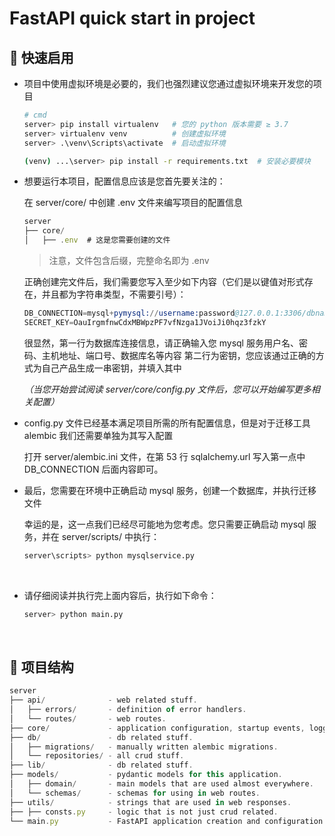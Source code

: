 # FastAPI quick start in project

## 🚀 快速启用

+ 项目中使用虚拟环境是必要的，我们也强烈建议您通过虚拟环境来开发您的项目

    ```sh
    # cmd
    server> pip install virtualenv   # 您的 python 版本需要 ≥ 3.7
    server> virtualenv venv          # 创建虚拟环境
    server> .\venv\Scripts\activate  # 启动虚拟环境

    (venv) ...\server> pip install -r requirements.txt  # 安装必要模块
    ```

+ 想要运行本项目，配置信息应该是您首先要关注的：

    在 server/core/ 中创建 .env 文件来编写项目的配置信息

    ```js
    server
    ├── core/
    │   ├── .env  # 这是您需要创建的文件
    ```

    > 注意，文件包含后缀，完整命名即为 .env

    正确创建完文件后，我们需要您写入至少如下内容（它们是以键值对形式存在，并且都为字符串类型，不需要引号）：

    ```s
    DB_CONNECTION=mysql+pymysql://username:password@127.0.0.1:3306/dbname
    SECRET_KEY=OauIrgmfnwCdxMBWpzPF7vfNzga1JVoiJi0hqz3fzkY
    ```

    很显然，第一行为数据库连接信息，请正确输入您 mysql 服务用户名、密码、主机地址、端口号、数据库名等内容
    第二行为密钥，您应该通过正确的方式为自己产品生成一串密钥，并填入其中
    
    *（当您开始尝试阅读 server/core/config.py 文件后，您可以开始编写更多相关配置）*

+ config.py 文件已经基本满足项目所需的所有配置信息，但是对于迁移工具 alembic 我们还需要单独为其写入配置
    
    打开 server/alembic.ini 文件，在第 53 行 sqlalchemy.url 写入第一点中 DB_CONNECTION 后面内容即可。

+ 最后，您需要在环境中正确启动 mysql 服务，创建一个数据库，并执行迁移文件

    幸运的是，这一点我们已经尽可能地为您考虑。您只需要正确启动 mysql 服务，并在 server/scripts/ 中执行：

    ```sh
    server\scripts> python mysqlservice.py
    ```

<br>

+ 请仔细阅读并执行完上面内容后，执行如下命令：

    ```sh
    server> python main.py
    ```

<br>

## 📌 项目结构

```js
server
├── api/              - web related stuff.
│   ├── errors/       - definition of error handlers.
│   └── routes/       - web routes.
├── core/             - application configuration, startup events, logging.
├── db/               - db related stuff.
│   ├── migrations/   - manually written alembic migrations.
│   └── repositories/ - all crud stuff.
├── lib/              - db related stuff.
├── models/           - pydantic models for this application.
│   ├── domain/       - main models that are used almost everywhere.
│   └── schemas/      - schemas for using in web routes.
├── utils/            - strings that are used in web responses.
├── ├── consts.py     - logic that is not just crud related.
└── main.py           - FastAPI application creation and configuration.
```